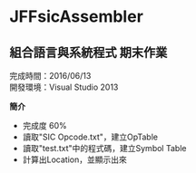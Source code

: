 JFFsicAssembler
==============
組合語言與系統程式 期末作業
---------------------------

完成時間：2016/06/13</br>
開發環境：Visual Studio 2013

**簡介**
*	完成度 60%
*	讀取"SIC Opcode.txt"，建立OpTable
*	讀取"test.txt"中的程式碼，建立Symbol Table
*	計算出Location，並顯示出來
